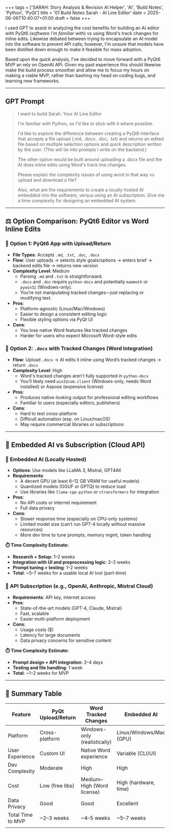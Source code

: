 +++
tags = ['SARAH: Story Analysis & Revision AI Helper', 'AI', 'Build Notes', 'Python', 'PyQt']
title = '01 Build Notes Sarah - AI Line Editor'
date = 2025-06-06T10:40:07+01:00
draft = false
+++

I used GPT to assist in analyzing the cost benefits for building an AI editor with PyQt6 (_software I'm familiar with_) vs using Word's track changes for inline edits. Likewise debated between trying to encapsulate an AI model into the software to prevent API calls; however, I'm unsure that models have been distilled down enough to make it feasible for mass adoption.

Based upon the quick analysis, I've decided to move forward with a PyQt6 MVP an rely on OpenAI API. Given my past experience this should likewise make the build process smoother and allow me to focus my hours on making a viable MVP, rather than bashing my head on coding bugs, and learning new frameworks.

---

## GPT Prompt

> I want to build
> Sarah: Your AI Line Editor
>
> I'm familiar with Python, so I'd like to stick with it where possible.
>
> I'd like to explore the difference between creating a PyQt6 interface that accepts a file upload (.md, .docx, .doc, .txt) and returns an edited file based on multiple selection options and quick description written by the user. (This will tie into prompts I write on the backend.)
>
> The other option would be built around uploading a .docx file and the AI does inline edits using Word's track line changes.
>
> Please explain the complexity issues of using word in that way vs upload and download a file?
>
> Also, what are the requirements to create a locally hosted AI embedded into the software, versus using an AI subscription. Give me a time complexity for designing an embedded AI system.

---

## ⚖️ Option Comparison: PyQt6 Editor vs Word Inline Edits

### 🔹 Option 1: PyQt6 App with Upload/Return

- **File Types**: Accepts `.md`, `.txt`, `.doc`, `.docx`
- **Flow**: User uploads → selects style goals/options → enters brief → backend edits file → returns new version
- **Complexity Level**: Medium
  - Parsing `.md` and `.txt` is straightforward.
  - `.docx` and `.doc` require `python-docx` and potentially `mammoth` or `pywin32` (Windows-only).
  - You’re not manipulating tracked changes—just replacing or modifying text.
- **Pros**:
  - Platform-agnostic (Linux/Mac/Windows)
  - Easier to design a consistent editing logic
  - Flexible styling options via PyQt UI
- **Cons**:
  - You lose native Word features like tracked changes
  - Harder for users who expect Microsoft Word-style edits

### 🔹 Option 2: `.docx` with Tracked Changes (Word Integration)

- **Flow**: Upload `.docx` → AI edits it inline using Word’s tracked changes → return `.docx`
- **Complexity Level**: High
  - Word's tracked changes aren't fully supported in `python-docx`
  - You’ll likely need `win32com.client` (Windows-only, needs Word installed) or Aspose (expensive license)
- **Pros**:
  - Produces native-looking output for professional editing workflows
  - Familiar to users (especially editors, publishers)
- **Cons**:
  - Hard to test cross-platform
  - Difficult automation (esp. on Linux/macOS)
  - May require commercial libraries or subscriptions

---

## 🧠 Embedded AI vs Subscription (Cloud API)

### 🔸 Embedded AI (Locally Hosted)

- **Options**: Use models like LLaMA 3, Mistral, GPT4All
- **Requirements**:
  - A decent GPU (at least 6–12 GB VRAM for useful models)
  - Quantized models (GGUF or GPTQ) to reduce load
  - Use libraries like `llama-cpp-python` or `ctransformers` for integration
- **Pros**:
  - No API costs or internet requirement
  - Full data privacy
- **Cons**:
  - Slower response time (especially on CPU-only systems)
  - Limited model size (can’t run GPT-4 locally without massive resources)
  - More dev time to tune prompts, memory mgmt, token handling

**⏱️ Time Complexity Estimate:**

- **Research + Setup**: 1–2 weeks
- **Integration with UI and preprocessing logic**: 2–3 weeks
- **Prompt tuning + testing**: 1–2 weeks
- **Total**: ~5–7 weeks for a usable local AI tool (part-time)

### 🔸 API Subscription (e.g., OpenAI, Anthropic, Mistral Cloud)

- **Requirements**: API key, internet access
- **Pros**:
  - State-of-the-art models (GPT-4, Claude, Mistral)
  - Fast, scalable
  - Easier multi-platform deployment
- **Cons**:
  - Usage costs ($)
  - Latency for large documents
  - Data privacy concerns for sensitive content

**⏱️ Time Complexity Estimate:**

- **Prompt design + API integration**: 2–4 days
- **Testing and file handling**: 1 week
- **Total**: ~1–2 weeks for MVP

---

## 🧩 Summary Table

| Feature           | PyQt Upload/Return | Word Tracked Changes         | Embedded AI             | API AI        |
| ----------------- | ------------------ | ---------------------------- | ----------------------- | ------------- |
| Platform          | Cross-platform     | Windows-only (realistically) | Linux/Windows/Mac (GPU) | Any           |
| User Experience   | Custom UI          | Native Word experience       | Variable (CLI/UI)       | Consistent UX |
| Dev Complexity    | Moderate           | High                         | High                    | Low           |
| Cost              | Low (free libs)    | Medium–High (Word license)   | High (hardware, time)   | Pay per use   |
| Data Privacy      | Good               | Good                         | Excellent               | Weak–Moderate |
| Total Time to MVP | ~2–3 weeks         | ~4–5 weeks                   | ~5–7 weeks              | ~1–2 weeks    |
|                   |                    |                              |                         |               |
